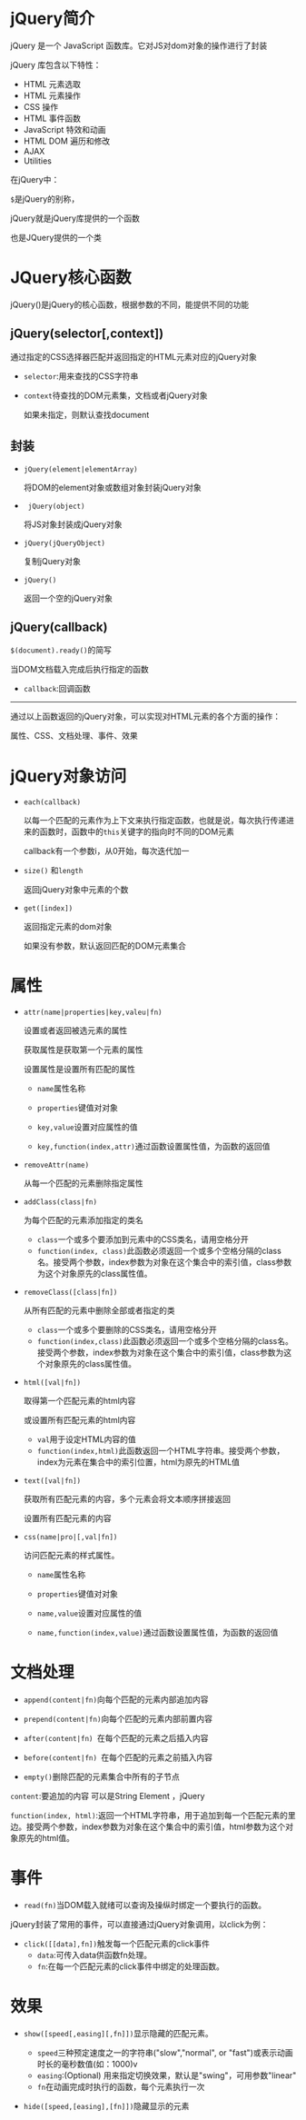 # jQuery简介

jQuery 是一个 JavaScript 函数库。它对JS对dom对象的操作进行了封装

jQuery 库包含以下特性：

- HTML 元素选取
- HTML 元素操作
- CSS 操作
- HTML 事件函数
- JavaScript 特效和动画
- HTML DOM 遍历和修改
- AJAX
- Utilities

在jQuery中：

`$`是jQuery的别称，

jQuery就是jQuery库提供的一个函数

也是JQuery提供的一个类

# JQuery核心函数

jQuery()是jQuery的核心函数，根据参数的不同，能提供不同的功能

## jQuery(selector[,context])

通过指定的CSS选择器匹配并返回指定的HTML元素对应的jQuery对象

* `selector`:用来查找的CSS字符串

* `context`待查找的DOM元素集，文档或者jQuery对象

    如果未指定，则默认查找document

## 封装

* `jQuery(element|elementArray)`

    将DOM的element对象或数组对象封装jQuery对象

* ` jQuery(object)`

    将JS对象封装成jQuery对象

* `jQuery(jQueryObject)`

    复制jQuery对象 

* `jQuery()`

    返回一个空的jQuery对象



## jQuery(callback)

`$(document).ready()`的简写

当DOM文档载入完成后执行指定的函数

* `callback`:回调函数

------

通过以上函数返回的jQuery对象，可以实现对HTML元素的各个方面的操作：

属性、CSS、文档处理、事件、效果



# jQuery对象访问

* `each(callback)`

    以每一个匹配的元素作为上下文来执行指定函数，也就是说，每次执行传递进来的函数时，函数中的`this`关键字的指向时不同的DOM元素

    callback有一个参数i，从0开始，每次迭代加一

* `size()`   和`length`

    返回jQuery对象中元素的个数

* `get([index])`

    返回指定元素的dom对象

    如果没有参数，默认返回匹配的DOM元素集合



# 属性

* `attr(name|properties|key,valeu|fn)`

    设置或者返回被选元素的属性

    获取属性是获取第一个元素的属性

    设置属性是设置所有匹配的属性

    * `name`属性名称
    * `properties`键值对对象

    * `key,value`设置对应属性的值
    * `key,function(index,attr)`通过函数设置属性值，为函数的返回值



* `removeAttr(name)`

    从每一个匹配的元素删除指定属性

* `addClass(class|fn)`

    为每个匹配的元素添加指定的类名

    * `class`一个或多个要添加到元素中的CSS类名，请用空格分开
    * `function(index, class)`此函数必须返回一个或多个空格分隔的class名。接受两个参数，index参数为对象在这个集合中的索引值，class参数为这个对象原先的class属性值。

* `removeClass([class|fn])`

    从所有匹配的元素中删除全部或者指定的类

    * `class`一个或多个要删除的CSS类名，请用空格分开
    * `function(index,class)`此函数必须返回一个或多个空格分隔的class名。接受两个参数，index参数为对象在这个集合中的索引值，class参数为这个对象原先的class属性值。

* `html([val|fn])`

    取得第一个匹配元素的html内容

    或设置所有匹配元素的html内容

    * `val`用于设定HTML内容的值
    * `function(index,html)`此函数返回一个HTML字符串。接受两个参数，index为元素在集合中的索引位置，html为原先的HTML值

* `text([val|fn])`

    获取所有匹配元素的内容，多个元素会将文本顺序拼接返回

    设置所有匹配元素的内容

* `css(name|pro|[,val|fn])`

    访问匹配元素的样式属性。

    * `name`属性名称
    * `properties`键值对对象

    * `name,value`设置对应属性的值
    * `name,function(index,value)`通过函数设置属性值，为函数的返回值



# 文档处理

* `append(content|fn)`向每个匹配的元素内部追加内容
* `prepend(content|fn)`向每个匹配的元素内部前置内容

* `after(content|fn) `在每个匹配的元素之后插入内容

* `before(content|fn) `在每个匹配的元素之前插入内容

* `empty()`删除匹配的元素集合中所有的子节点



`content`:要追加的内容 可以是String Element ，jQuery

`function(index, html)`:返回一个HTML字符串，用于追加到每一个匹配元素的里边。接受两个参数，index参数为对象在这个集合中的索引值，html参数为这个对象原先的html值。

# 事件

* `read(fn)`当DOM载入就绪可以查询及操纵时绑定一个要执行的函数。

jQuery封装了常用的事件，可以直接通过jQuery对象调用，以click为例：

* `click([[data],fn])`触发每一个匹配元素的click事件
    * `data`:可传入data供函数fn处理。
    * `fn`:在每一个匹配元素的click事件中绑定的处理函数。



# 效果

* `show([speed[,easing][,fn]])`显示隐藏的匹配元素。
    * `speed`三种预定速度之一的字符串("slow","normal", or "fast")或表示动画时长的毫秒数值(如：1000)v
    * `easing`:(Optional) 用来指定切换效果，默认是"swing"，可用参数"linear"
    * `fn`在动画完成时执行的函数，每个元素执行一次

* `hide([speed,[easing],[fn]])`隐藏显示的元素

